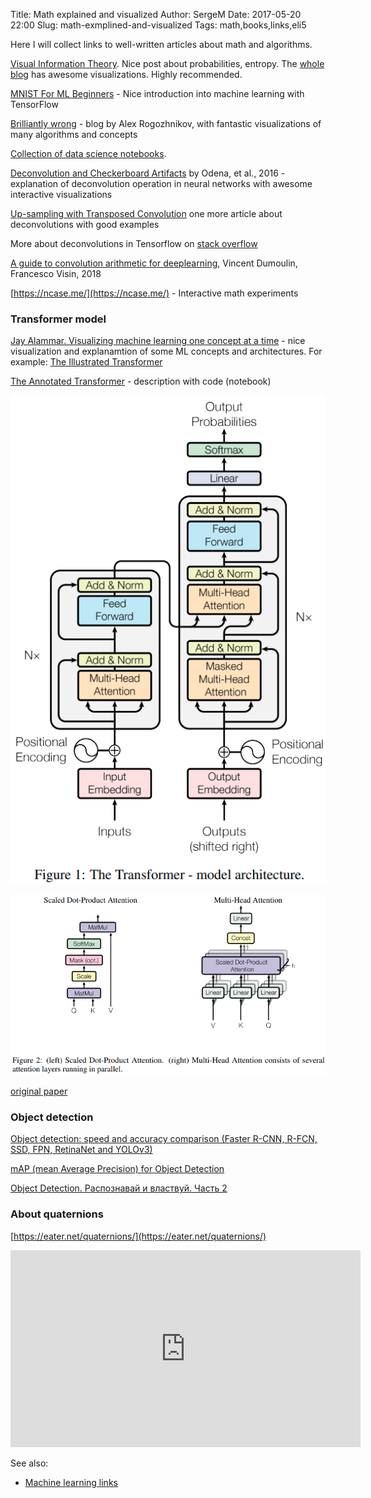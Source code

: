 Title: Math explained and visualized
Author: SergeM
Date: 2017-05-20 22:00
Slug: math-exmplined-and-visualized
Tags: math,books,links,eli5


Here I will collect links to well-written articles about math and algorithms. 

[Visual Information Theory](http://colah.github.io/posts/2015-09-Visual-Information/). Nice post about probabilities, entropy. The [whole blog](http://colah.github.io/) has awesome visualizations. Highly recommended.

[MNIST For ML Beginners](https://www.tensorflow.org/get_started/mnist/beginners) - Nice introduction into machine learning with TensorFlow

[Brilliantly wrong](http://arogozhnikov.github.io/) - blog by Alex Rogozhnikov, with fantastic visualizations of many algorithms and concepts

[Collection of data science notebooks](https://github.com/donnemartin/data-science-ipython-notebooks). 


[Deconvolution and Checkerboard Artifacts](https://distill.pub/2016/deconv-checkerboard/) by 
Odena, et al., 2016 - explanation of
deconvolution operation in neural networks with awesome interactive visualizations

[Up-sampling with Transposed Convolution](https://towardsdatascience.com/up-sampling-with-transposed-convolution-9ae4f2df52d0) one more article about deconvolutions with good examples

More about deconvolutions in Tensorflow on [stack overflow](https://stackoverflow.com/questions/39373230/what-does-tensorflows-conv2d-transpose-operation-do)

[A guide to convolution arithmetic for deeplearning](https://arxiv.org/pdf/1603.07285.pdf), Vincent Dumoulin, Francesco Visin, 2018 

[https://ncase.me/](https://ncase.me/) - Interactive math experiments

### Transformer model

[Jay Alammar. Visualizing machine learning one concept at a time](http://jalammar.github.io/) - nice visualization and explanamtion of some ML concepts and architectures. For example: [The Illustrated Transformer](http://jalammar.github.io/illustrated-transformer/)

[The Annotated Transformer](http://nlp.seas.harvard.edu/2018/04/03/attention.html) - description with code (notebook)

![transformer model](media/2017-05-math-explained-and-visualized/transformer-architecture.png)

![transformer blocks](media/2017-05-math-explained-and-visualized/transformer-blocks.png)

[original paper](https://arxiv.org/abs/1706.03762)

### Object detection

[Object detection: speed and accuracy comparison (Faster R-CNN, R-FCN, SSD, FPN, RetinaNet and YOLOv3)](https://medium.com/@jonathan_hui/object-detection-speed-and-accuracy-comparison-faster-r-cnn-r-fcn-ssd-and-yolo-5425656ae359)

[mAP (mean Average Precision) for Object Detection](https://medium.com/@jonathan_hui/map-mean-average-precision-for-object-detection-45c121a31173)

[Object Detection. Распознавай и властвуй. Часть 2](https://habr.com/en/company/jetinfosystems/blog/498652/)


### About quaternions

[https://eater.net/quaternions/](https://eater.net/quaternions/)

<iframe width="560" height="315" src="https://www.youtube.com/embed/zjMuIxRvygQ" frameborder="0" allow="accelerometer; autoplay; encrypted-media; gyroscope; picture-in-picture" allowfullscreen></iframe>


See also:

* [Machine learning links](/machine-learning-links.html)






